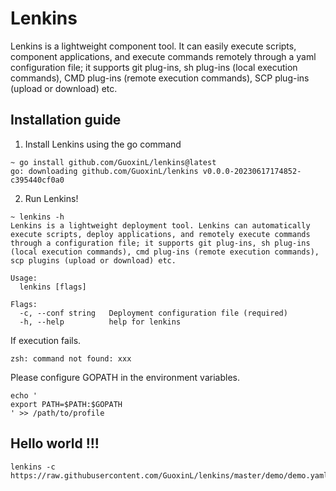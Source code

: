 # Lenkins

Lenkins is a lightweight component tool. It can easily execute scripts, component applications, and execute commands remotely through a yaml configuration file; it supports git plug-ins, sh plug-ins (local execution commands), CMD plug-ins (remote execution commands), SCP plug-ins (upload or download) etc.

## Installation guide

1. Install Lenkins using the go command

```shell
~ go install github.com/GuoxinL/lenkins@latest
go: downloading github.com/GuoxinL/lenkins v0.0.0-20230617174852-c395440cf0a0
```

2. Run Lenkins!

```shell
~ lenkins -h
Lenkins is a lightweight deployment tool. Lenkins can automatically execute scripts, deploy applications, and remotely execute commands through a configuration file; it supports git plug-ins, sh plug-ins (local execution commands), cmd plug-ins (remote execution commands), scp plugins (upload or download) etc.

Usage:
  lenkins [flags]

Flags:
  -c, --conf string   Deployment configuration file (required)
  -h, --help          help for lenkins

```

If execution fails.  

```shell
zsh: command not found: xxx

```

Please configure GOPATH in the environment variables.  

```shell
echo '
export PATH=$PATH:$GOPATH
' >> /path/to/profile
```

## Hello world !!!

```shell
lenkins -c https://raw.githubusercontent.com/GuoxinL/lenkins/master/demo/demo.yaml
```